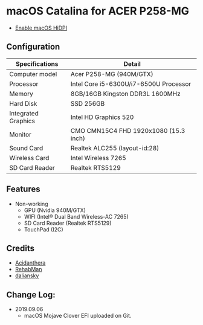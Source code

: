 # macOS Catalina for ACER P258-MG

- [Enable macOS HiDPI](https://github.com/xzhih/one-key-hidpi)

## Configuration

| Specifications | Detail                                                  |
| ------------------- | -------------------------------------------|
| Computer model      | Acer P258-MG (940M/GTX)                   |
| Processor           | Intel Core i5-6300U/i7-6500U Processor   |
| Memory              | 8GB/16GB Kingston DDR3L 1600MHz		   |
| Hard Disk           | SSD 256GB 			   |
| Integrated Graphics | Intel HD Graphics 520                      |
| Monitor             | CMO CMN15C4 FHD 1920x1080 (15.3 inch)  	   |
| Sound Card          | Realtek ALC255 (layout-id:28)              |
| Wireless Card       | Intel Wireless 7265                        |
| SD Card Reader      | Realtek RTS5129                            |

## Features

* Non-working
   * GPU (Nvidia 940M/GTX)
   * WIFI (Intel® Dual Band Wireless-AC 7265)
   * SD Card Reader (Realtek RTS5129)
   * TouchPad (I2C)

## Credits

- [Acidanthera](https://github.com/acidanthera)
- [RehabMan](https://github.com/RehabMan) 
- [daliansky](https://github.com/daliansky) 

## Change Log:

- 2019.09.06
	- macOS Mojave Clover EFI uploaded on Git.

